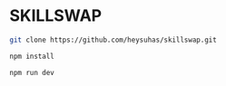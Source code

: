 # SKILLSWAP 

```bash 
git clone https://github.com/heysuhas/skillswap.git
```

```bash
npm install
```

```bash
npm run dev
```

